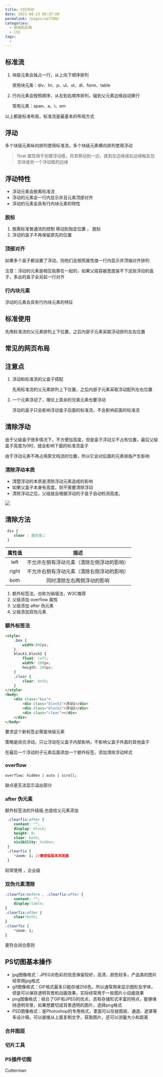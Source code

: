 ```yaml
---
title: CSS浮动
date: 2021-08-23 09:37:58
permalink: /pages/aa7780/
categories:
  - 前端和后端
  - CSS
tags:
  - 
---
```

## 标准流

1. 块级元素会独占一行，从上向下顺序排列

   常用块元素：div、hr、p、ul、ol、dl、form、table

2. 行内元素会按照顺序，从左到右顺序排列，碰到父元素边缘自动换行

   常用元素：span、a、i、em

以上都是标准布局，标准流是最基本的布局方式

## 浮动

多个块级元素纵向排列使用标准流，多个块级元素横向排列使用浮动

> float 属性用于创建浮动框，将其移动到一边，直到左边缘或右边缘触及包含块或另一个浮动框的边缘

## 浮动特性

- 浮动元素会脱离标准流
- 浮动的元素会一行内显示并且元素顶部对齐
- 浮动的元素会具有行内块元素的特性

### 脱标

1. 脱离标准普通流的控制 移动到指定位置 ， 脱标
2. 浮动的盒子不再保留原先的位置

###  顶部对齐

如果多个盒子都设置了浮动，则他们会按照属性值一行内显示并顶端对齐排列



注意：浮动的元素是相互贴靠在一起的，如果父级容器宽度装不下这些浮动的盒子，多出的盒子会另起一行对齐

### 行内块元素

浮动的元素会具有行内块元素的特征

## 标准使用

先用标准流的父元素排列上下位置，之后内部子元素采取浮动排列左右位置

## 常见的网页布局



## 注意点

1. 浮动和标准流的父盒子搭配

   先用标准流的父元素排列上下位置，之后内部子元素采取浮动配列左右位置

2. 一个元素浮动了，理论上其余的兄弟元素也要浮动

   浮动的盒子只会影响浮动盒子后面的标准流，不会影响前面的标准流

## 清除浮动

由于父级盒子很多情况下，不方便加高度，但是盒子浮动又不占有位置，最后父级盒子高度为0时，就会影响下面的标准流盒子

由于浮动元素不再占用原文档流的位置，所以它会对后面的元素排版产生影响

### 清除浮动本质

- 清楚浮动的本质是清除浮动元素造成的影响
- 如果父盒子本身有高度，则不需要清除浮动
- 清除浮动之后，父级就会根据浮动的子盒子自动检测高度。

![](H:\code-note\docs\.vuepress\public\doc-img\清除浮动.png)

## 清除方法

```css
 div {
  	clear : 属性值；
 }
```

| 属性值 |                    描述                    |
| :----: | :----------------------------------------: |
|  left  | 不允许左侧有浮动元素（清除左侧浮动的影响） |
| right  | 不允许右侧有浮动元素（清除右侧浮动的影响） |
|  both  |         同时清除左右两侧浮动的影响         |

1. 额外标签法，也称为隔墙法，W3C推荐
2. 父级添加 overflow 属性
3. 父级添加 after 伪元素
4. 父级添加双伪元素



### 额外标签法

```html
<style>
    .box {
        width:800px;
    }
    block1,block2 {
        float: left;
        width: 200px;
        heigth: 200px;
    }
    .clear {
        clear: both;
    }
</style>
<body>
    <div class="box">
        <div class="block1">浮动1</div>
        <div class="block2">浮动2</div>
        <div class="clear"></div>
    </div>
</body>
```

要求这个新标签必需是块级元素

策略是闭合浮动，只让浮动在父盒子内部影响，不影响父盒子外面的其他盒子

在最后一个浮动的子元素后面添加一个额外标签，添加清除浮动样式



### overflow

`overflow: hidden | auto | scroll;`

缺点是无法显示溢出部分

### after 伪元素

额外标签法的升级版,也是给父元素添加

```css
 .clearfix:after {
 	content: "";
 	display: block;
 	height: 0;
 	clear: both;
 	visibility: hidden;
 }
 .clearfix {
 	*zoom: 1; //兼容低版本浏览器
 }
```

较常使用 ，企业级

### 双伪元素清除

```css
.clearfix:before , .clearfix:after {
	content: "";
	display:table;
}
.clearfix:after {
	clear:both;
}
.clearfix {
	*zoom: 1;
}
```

更符合闭合原则

## PS切图基本操作

- jpg图像格式：JPEG对色彩的信息保留较好，高清，颜色较多，产品类的图片经常用jpg格式
- gif图像格式：GIF格式最多只能存储256色，所以通常用来显示图形及字体，但是可以保存透明背景和动画效果，实际经常用于一些图片小动画效果
- png图像格式：结合了GIF和JPEG的优点，具有存储形式丰富的特点，能够保持透明背景，如果想要切成背景透明的图片，选择png格式
- PSD图像格式：是Photoshop的专用格式，里面可以存放图层、通道、遮罩等多设计稿，可以直接从上面复制文字，获取图片，还可以测量大小和距离

### 合并图层

### 切片工具

### PS插件切图

Cutterman

















